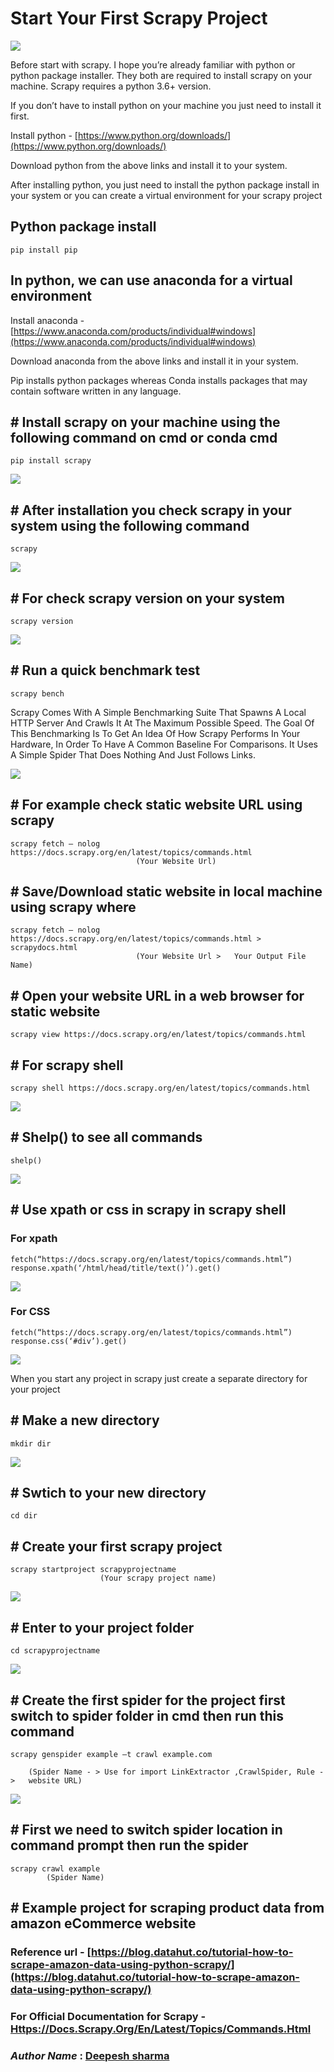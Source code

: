 
# **Start Your First Scrapy Project**

<img src="https://github.com/lakebrains-technologies/Blogs/blob/master/scrapy_project/images/thumbnail.png?raw=true"/>

Before start with scrapy. I hope you’re already familiar with python or python package installer. They both are required to install scrapy on your machine. Scrapy requires a python 3.6+ version.

If you don’t have to install python on your machine you just need to install it first.

Install python - [https://www.python.org/downloads/](https://www.python.org/downloads/)

Download python from the above links and install it to your system.

After installing python, you just need to install the python package install in your system or you can create a virtual environment for your scrapy project

## **Python package install**

```
pip install pip
```

## **In python, we can use anaconda for a virtual environment**

Install anaconda - [https://www.anaconda.com/products/individual#windows](https://www.anaconda.com/products/individual#windows)

Download anaconda from the above links and install it in your system.

Pip installs python packages whereas Conda installs packages that may contain software written in any language.

## \# **Install scrapy on your machine using the following command on cmd or conda cmd**

```
pip install scrapy
```

<img src="https://github.com/lakebrains-technologies/Blogs/blob/master/scrapy_project/images/1.jpg?raw=true"/>

## \# **After installation you check scrapy in your system using the following command**

```
scrapy
```

<img src="https://github.com/lakebrains-technologies/Blogs/blob/master/scrapy_project/images/2.jpg?raw=true"/>

## \# **For check scrapy version on your system**

```
scrapy version
```

<img src="https://github.com/lakebrains-technologies/Blogs/blob/master/scrapy_project/images/3.jpg?raw=true"/>

## \# **Run a quick benchmark test**

```
scrapy bench
```

Scrapy Comes With A Simple Benchmarking Suite That Spawns A Local HTTP Server And Crawls It At The Maximum Possible Speed. The Goal Of This Benchmarking Is To Get An Idea Of How Scrapy Performs In Your Hardware, In Order To Have A Common Baseline For Comparisons. It Uses A Simple Spider That Does Nothing And Just Follows Links.

<img src="https://github.com/lakebrains-technologies/Blogs/blob/master/scrapy_project/images/4.jpg?raw=true"/>

## \# **For example check static website URL using scrapy**

```
scrapy fetch — nolog https://docs.scrapy.org/en/latest/topics/commands.html
                            (Your Website Url)
```

## \# **Save/Download static website in local machine using scrapy where**

```
scrapy fetch — nolog https://docs.scrapy.org/en/latest/topics/commands.html > scrapydocs.html
                            (Your Website Url >   Your Output File Name)

```

## \# **Open your website URL in a web browser for static website**

```
scrapy view https://docs.scrapy.org/en/latest/topics/commands.html
```

## \# **For scrapy shell**

```
scrapy shell https://docs.scrapy.org/en/latest/topics/commands.html
```

<img src="https://github.com/lakebrains-technologies/Blogs/blob/master/scrapy_project/images/5.jpg?raw=true"/>


## \# **Shelp() to see all commands**

```
shelp()
```

<img src="https://github.com/lakebrains-technologies/Blogs/blob/master/scrapy_project/images/6.jpg?raw=true"/>

## \# **Use xpath or css in scrapy in scrapy shell**
### **For xpath**

```
fetch(“https://docs.scrapy.org/en/latest/topics/commands.html”)
response.xpath(‘/html/head/title/text()’).get()
```

<img src="https://github.com/lakebrains-technologies/Blogs/blob/master/scrapy_project/images/7.jpg?raw=true"/>

### **For CSS**

```
fetch(“https://docs.scrapy.org/en/latest/topics/commands.html”)
response.css(‘#div’).get()
```

<img src="https://github.com/lakebrains-technologies/Blogs/blob/master/scrapy_project/images/8.jpg?raw=true"/>

When you start any project in scrapy just create a separate directory for your project


## \# **Make a new directory**

```
mkdir dir
```

<img src="https://github.com/lakebrains-technologies/Blogs/blob/master/scrapy_project/images/9.jpg?raw=true"/>

## \# **Swtich to your new directory**

```
cd dir
```

## \# **Create your first scrapy project**

```
scrapy startproject scrapyprojectname
                    (Your scrapy project name)
```

<img src="https://github.com/lakebrains-technologies/Blogs/blob/master/scrapy_project/images/10.jpg?raw=true"/>

## \# **Enter to your project folder**

```
cd scrapyprojectname
```

<img src="https://github.com/lakebrains-technologies/Blogs/blob/master/scrapy_project/images/11.jpg?raw=true"/>

## \# **Create the first spider for the project first switch to spider folder in cmd then run this command**

```
scrapy genspider example –t crawl example.com

    (Spider Name - > Use for import LinkExtractor ,CrawlSpider, Rule ->   website URL)
```

<img src="https://github.com/lakebrains-technologies/Blogs/blob/master/scrapy_project/images/12.jpg?raw=true"/>

## \# **First we need to switch spider location in command prompt then run the spider**

```
scrapy crawl example
        (Spider Name)
```

## \# **Example project for scraping product data from amazon eCommerce website**

### **Reference url** - [https://blog.datahut.co/tutorial-how-to-scrape-amazon-data-using-python-scrapy/](https://blog.datahut.co/tutorial-how-to-scrape-amazon-data-using-python-scrapy/)
### **For Official Documentation for Scrapy** - [Https://Docs.Scrapy.Org/En/Latest/Topics/Commands.Html](Https://Docs.Scrapy.Org/En/Latest/Topics/Commands.Html)

### ***Author Name*** :  [Deepesh sharma](https://medium.com/@sharma.deepesh78)